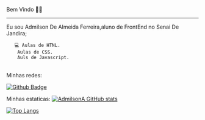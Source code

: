 Bem Vindo 🙋‍♂️

<hr>

Eu sou Admilson De Almeida Ferreira,aluno de FrontEnd no Senai De Jandira;
   
       💻 Aulas de HTNL.
        Aulas de CSS.
        Auls de Javascript.       
<br>
Minhas redes:

[![Github Badge](https://img.shields.io/badge/-Github-000?style=flat-square&logo=Github&logoColor=white&link=https://github.com/AdmilsonA)](https://github.com/AdmilsonA)

Minhas estaticas:
[![AdmilsonA GitHub stats](https://github-readme-stats.vercel.app/api?username=AdmilsonA)](https://github.com/AdmilsonA/github-readme-stats)

[![Top Langs](https://github-readme-stats.vercel.app/api/top-langs/?username=AdmilsonA&layout=compact)](https://github.com/AdmilsonA/github-readme-stats)




